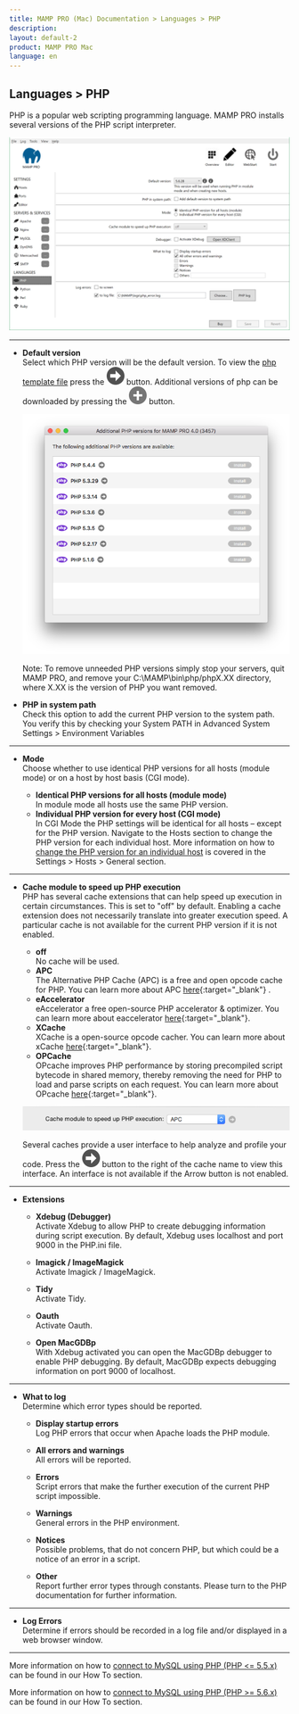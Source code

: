 ```yaml
---
title: MAMP PRO (Mac) Documentation > Languages > PHP
description: 
layout: default-2
product: MAMP PRO Mac
language: en
---
```


## Languages > PHP

PHP is a popular web scripting programming language. MAMP PRO installs several versions of the PHP script interpreter.

![MAMP](/en/MAMP-PRO-Windows/Languages/PHP/php.png)

---

*  **Default version**  
   Select which PHP version will be the default version. To view the [php template file](../../Menu/File) press the ![MAMP](../../First-Steps/BlackArrow.png) button. Additional versions of php can be downloaded by pressing the ![MAMP](../../First-Steps/Plus.png) button.

   ![MAMP](/en/MAMP-PRO-Mac/Languages/PHP/phpUpdates.png)
   
   <div class="alert" role="alert">
      Note: To remove unneeded PHP versions simply stop your servers, quit MAMP PRO, and remove your C:\MAMP\bin\php/phpX.XX directory, where X.XX is the version of PHP you want removed.
   </div>
   

*  **PHP in system path**  
   Check this option to add the current PHP version to the system path. You verify this by checking your System PATH in Advanced System Settings > Environment Variables
 
---

*  **Mode**  
   Choose whether to use identical PHP versions for all hosts (module mode) or on a host by host basis (CGI mode).  

    *  **Identical PHP versions for all hosts (module mode)**  
       In module mode all hosts use the same PHP version.
    *  **Individual PHP version for every host (CGI mode)**  
       In CGI Mode the PHP settings will be identical for all hosts – except for the PHP version.
       Navigate to the Hosts section to change the PHP version for each individual host.
       More information on how to [change the PHP version for an individual host](../../Settings/Hosts/General/#setting_php_version) is covered in the Settings > Hosts > General section.  

---

*  **Cache module to speed up PHP execution**  
   PHP has several cache extensions that can help speed up execution in certain circumstances.
   This is set to "off" by default. Enabling a cache extension does not necessarily translate into greater execution speed.     A particular cache is not available for the current PHP version if it is not enabled.  

    *  **off**  
         No cache will be used.
   *  **APC**  
         The Alternative PHP Cache (APC) is a free and open opcode cache for PHP. You can learn more about APC [here](http://php.net/manual/en/book.apc.php){:target="_blank"} .
   *  **eAccelerator**  
         eAccelerator a free open-source PHP accelerator & optimizer. You can learn more about eaccelerator [here](http://eaccelerator.net){:target="_blank"}.
   *  **XCache**  
         XCache is a open-source opcode cacher. You can learn more about xCache [here](https://xcache.lighttpd.net){:target="_blank"}.
   *  **OPCache**  
         OPcache improves PHP performance by storing precompiled script bytecode in shared memory, thereby removing the need for PHP to load and parse scripts on each request. You can learn more about OPcache  [here](http://php.net/manual/en/book.opcache.php){:target="_blank"}.
   
   ![MAMP](/en/MAMP-PRO-Mac/Languages/PHP/cache.png) 
   
   Several caches provide a user interface to help analyze and profile your code. Press the ![MAMP](/en/MAMP-PRO-Mac/First-Steps/BlackArrow.png) button to the right of the cache name to view this interface. An interface is not available if the Arrow button is not enabled.

---

*  **Extensions**  

    *  **Xdebug (Debugger)**  
       Activate Xdebug to allow PHP to create debugging information during script execution.
       By default, Xdebug uses localhost and port 9000 in the PHP.ini file.

    *  **Imagick / ImageMagick**  
       Activate Imagick / ImageMagick.
       
    *  **Tidy**  
       Activate Tidy.
       
    *  **Oauth**  
       Activate Oauth.
    
    *  **Open MacGDBp**  
       With Xdebug activated you can open the MacGDBp debugger to enable PHP debugging.
       By default, MacGDBp expects debugging information on port 9000 of localhost.

---

*  **What to log**  
   Determine which error types should be reported.  

    *  **Display startup errors**  
       Log PHP errors that occur when Apache loads the PHP module.  

    *  **All errors and warnings**  
       All errors will be reported.  

    *  **Errors**  
       Script errors that make the further execution of the current PHP script impossible.  

    *  **Warnings**  
       General errors in the PHP environment.  

    *  **Notices**  
       Possible problems, that do not concern PHP, but which could be a notice of an error in a script.  

    *  **Other**  
       Report further error types through constants. Please turn to the PHP documentation for further information.

---

*  **Log Errors**  
   Determine if errors should be recorded in a log file and/or displayed in a web browser window.

---

More information on how to [connect to MySQL using PHP (PHP <= 5.5.x)](../../How-Tos/MySQL/#php_connect_mysql) can be found in our How To section.


More information on how to [connect to MySQL using PHP (PHP >= 5.6.x) ](../../How-Tos/MySQL/#php_connect_mysqli) can be found in our How To section.

